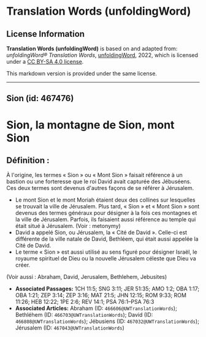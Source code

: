 # Translation Words (unfoldingWord)

## License Information

**Translation Words (unfoldingWord)** is based on and adapted from: _unfoldingWord® Translation Words_, [unfoldingWord](https://unfoldingword.org/utw), 2022, which is licensed under a [CC BY-SA 4.0 license](https://creativecommons.org/licenses/by-sa/4.0/legalcode.en).

This markdown version is provided under the same license.



--------------------------------

## Sion (id: 467476)

Sion, la montagne de Sion, mont Sion
====================================

Définition :
------------

À l'origine, les termes « Sion » ou « Mont Sion » faisait référence à un bastion ou une forteresse que le roi David avait capturée des Jébuséens. Ces deux termes sont devenus d'autres façons de se référer à Jérusalem.

* Le mont Sion et le mont Moriah étaient deux des collines sur lesquelles se trouvait la ville de Jérusalem. Plus tard, « Sion » et « Mont Sion » sont devenus des termes généraux pour désigner à la fois ces montagnes et la ville de Jérusalem. Parfois, ils faisaient aussi référence au temple qui était situé à Jérusalem. (Voir : metonymy)
* David a appelé Sion, ou Jérusalem, la « Cité de David ». Celle\-ci est différente de la ville natale de David, Bethléem, qui était aussi appelée la Cité de David.
* Le terme « Sion » est aussi utilisé au sens figuré pour désigner Israël, le royaume spirituel de Dieu ou la nouvelle Jérusalem céleste que Dieu va créer.

(Voir aussi : Abraham, David, Jerusalem, Bethlehem, Jebusites)

* **Associated Passages:** 1CH 11:5; SNG 3:11; JER 51:35; AMO 1:2; OBA 1:17; OBA 1:21; ZEP 3:14; ZEP 3:16; MAT 21:5; JHN 12:15; ROM 9:33; ROM 11:26; HEB 12:22; 1PE 2:6; REV 14:1; PSA 76:1–PSA 76:3
* **Associated Articles:** Abraham (ID: `466606@UWTranslationWords`); Bethléhem (ID: `466703@UWTranslationWords`); David (ID: `466808@UWTranslationWords`); Jébusiens (ID: `467032@UWTranslationWords`); Jérusalem (ID: `467043@UWTranslationWords`)

